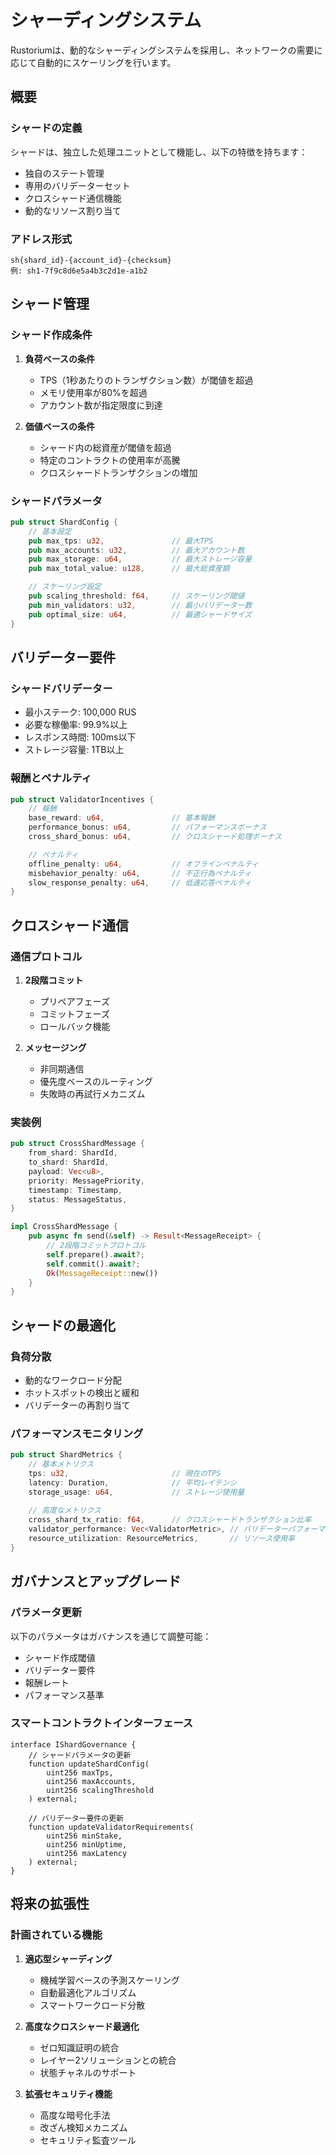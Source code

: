 # シャーディングシステム

Rustoriumは、動的なシャーディングシステムを採用し、ネットワークの需要に応じて自動的にスケーリングを行います。

## 概要

### シャードの定義
シャードは、独立した処理ユニットとして機能し、以下の特徴を持ちます：
- 独自のステート管理
- 専用のバリデーターセット
- クロスシャード通信機能
- 動的なリソース割り当て

### アドレス形式
```
sh{shard_id}-{account_id}-{checksum}
例: sh1-7f9c8d6e5a4b3c2d1e-a1b2
```

## シャード管理

### シャード作成条件
1. **負荷ベースの条件**
   - TPS（1秒あたりのトランザクション数）が閾値を超過
   - メモリ使用率が80%を超過
   - アカウント数が指定限度に到達

2. **価値ベースの条件**
   - シャード内の総資産が閾値を超過
   - 特定のコントラクトの使用率が高騰
   - クロスシャードトランザクションの増加

### シャードパラメータ
```rust
pub struct ShardConfig {
    // 基本設定
    pub max_tps: u32,               // 最大TPS
    pub max_accounts: u32,          // 最大アカウント数
    pub max_storage: u64,           // 最大ストレージ容量
    pub max_total_value: u128,      // 最大総資産額

    // スケーリング設定
    pub scaling_threshold: f64,     // スケーリング閾値
    pub min_validators: u32,        // 最小バリデーター数
    pub optimal_size: u64,          // 最適シャードサイズ
}
```

## バリデーター要件

### シャードバリデーター
- 最小ステーク: 100,000 RUS
- 必要な稼働率: 99.9%以上
- レスポンス時間: 100ms以下
- ストレージ容量: 1TB以上

### 報酬とペナルティ
```rust
pub struct ValidatorIncentives {
    // 報酬
    base_reward: u64,               // 基本報酬
    performance_bonus: u64,         // パフォーマンスボーナス
    cross_shard_bonus: u64,         // クロスシャード処理ボーナス

    // ペナルティ
    offline_penalty: u64,           // オフラインペナルティ
    misbehavior_penalty: u64,       // 不正行為ペナルティ
    slow_response_penalty: u64,     // 低速応答ペナルティ
}
```

## クロスシャード通信

### 通信プロトコル
1. **2段階コミット**
   - プリペアフェーズ
   - コミットフェーズ
   - ロールバック機能

2. **メッセージング**
   - 非同期通信
   - 優先度ベースのルーティング
   - 失敗時の再試行メカニズム

### 実装例
```rust
pub struct CrossShardMessage {
    from_shard: ShardId,
    to_shard: ShardId,
    payload: Vec<u8>,
    priority: MessagePriority,
    timestamp: Timestamp,
    status: MessageStatus,
}

impl CrossShardMessage {
    pub async fn send(&self) -> Result<MessageReceipt> {
        // 2段階コミットプロトコル
        self.prepare().await?;
        self.commit().await?;
        Ok(MessageReceipt::new())
    }
}
```

## シャードの最適化

### 負荷分散
- 動的なワークロード分配
- ホットスポットの検出と緩和
- バリデーターの再割り当て

### パフォーマンスモニタリング
```rust
pub struct ShardMetrics {
    // 基本メトリクス
    tps: u32,                       // 現在のTPS
    latency: Duration,              // 平均レイテンシ
    storage_usage: u64,             // ストレージ使用量
    
    // 高度なメトリクス
    cross_shard_tx_ratio: f64,      // クロスシャードトランザクション比率
    validator_performance: Vec<ValidatorMetric>, // バリデーターパフォーマンス
    resource_utilization: ResourceMetrics,       // リソース使用率
}
```

## ガバナンスとアップグレード

### パラメータ更新
以下のパラメータはガバナンスを通じて調整可能：
- シャード作成閾値
- バリデーター要件
- 報酬レート
- パフォーマンス基準

### スマートコントラクトインターフェース
```solidity
interface IShardGovernance {
    // シャードパラメータの更新
    function updateShardConfig(
        uint256 maxTps,
        uint256 maxAccounts,
        uint256 scalingThreshold
    ) external;

    // バリデーター要件の更新
    function updateValidatorRequirements(
        uint256 minStake,
        uint256 minUptime,
        uint256 maxLatency
    ) external;
}
```

## 将来の拡張性

### 計画されている機能
1. **適応型シャーディング**
   - 機械学習ベースの予測スケーリング
   - 自動最適化アルゴリズム
   - スマートワークロード分散

2. **高度なクロスシャード最適化**
   - ゼロ知識証明の統合
   - レイヤー2ソリューションとの統合
   - 状態チャネルのサポート

3. **拡張セキュリティ機能**
   - 高度な暗号化手法
   - 改ざん検知メカニズム
   - セキュリティ監査ツール